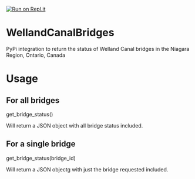 [![Run on Repl.it](https://repl.it/badge/github/djtimca/wellandcanalbridges)](https://repl.it/github/djtimca/wellandcanalbridges)

# WellandCanalBridges
PyPi integration to return the status of Welland Canal bridges in the Niagara Region, Ontario, Canada

# Usage

## For all bridges

get_bridge_status()

Will return a JSON object with all bridge status included.

## For a single bridge

get_bridge_status(bridge_id)

Will return a JSON objectg with just the bridge requested included.
